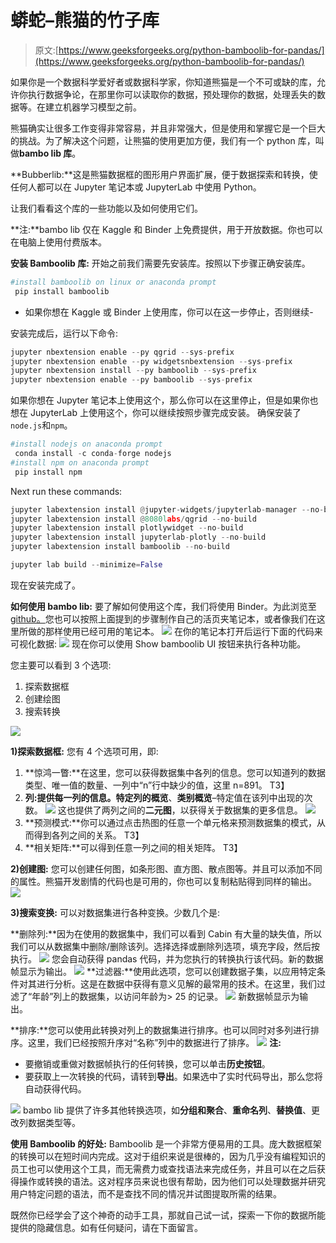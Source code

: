 # 蟒蛇–熊猫的竹子库

> 原文:[https://www.geeksforgeeks.org/python-bamboolib-for-pandas/](https://www.geeksforgeeks.org/python-bamboolib-for-pandas/)

如果你是一个数据科学爱好者或数据科学家，你知道熊猫是一个不可或缺的库，允许你执行数据争论，在那里你可以读取你的数据，预处理你的数据，处理丢失的数据等。在建立机器学习模型之前。

熊猫确实让很多工作变得非常容易，并且非常强大，但是使用和掌握它是一个巨大的挑战。为了解决这个问题，让熊猫的使用更加方便，我们有一个 python 库，叫做**bambo lib 库**。

**Bubberlib:**这是熊猫数据框的图形用户界面扩展，便于数据探索和转换，使任何人都可以在 Jupyter 笔记本或 JupyterLab 中使用 Python。

让我们看看这个库的一些功能以及如何使用它们。

**注:**bambo lib 仅在 Kaggle 和 Binder 上免费提供，用于开放数据。你也可以在电脑上使用付费版本。

**安装 Bamboolib 库:**
开始之前我们需要先安装库。按照以下步骤正确安装库。

```py
#install bamboolib on linux or anaconda prompt
 pip install bamboolib

```

*   如果你想在 Kaggle 或 Binder 上使用库，你可以在这一步停止，否则继续-

安装完成后，运行以下命令:

```py
jupyter nbextension enable --py qgrid --sys-prefix
jupyter nbextension enable --py widgetsnbextension --sys-prefix
jupyter nbextension install --py bamboolib --sys-prefix
jupyter nbextension enable --py bamboolib --sys-prefix

```

如果你想在 Jupyter 笔记本上使用这个，那么你可以在这里停止，但是如果你也想在 JupyterLab 上使用这个，你可以继续按照步骤完成安装。
确保安装了`node.js`和`npm`。

```py
#install nodejs on anaconda prompt
 conda install -c conda-forge nodejs
#install npm on anaconda prompt
 pip install npm

```

Next run these commands:

```py
jupyter labextension install @jupyter-widgets/jupyterlab-manager --no-build
jupyter labextension install @8080labs/qgrid --no-build
jupyter labextension install plotlywidget --no-build
jupyter labextension install jupyterlab-plotly --no-build
jupyter labextension install bamboolib --no-build

jupyter lab build --minimize=False

```

现在安装完成了。

**如何使用 bambo lib:**
要了解如何使用这个库，我们将使用 Binder。为此浏览至 [github。](https://github.com/8080labs/bamboolib_binder_template/blob/master/create_your_own_binder.md)您也可以按照上面提到的步骤制作自己的活页夹笔记本，或者像我们在这里所做的那样使用已经可用的笔记本。
![](img/be0ad31363da6db219ef1739207d83c4.png)
在你的笔记本打开后运行下面的代码来可视化数据:
![](img/0ae5da325de9a4517b7c1dff17d97fe2.png)
现在你可以使用 Show bamboolib UI 按钮来执行各种功能。

您主要可以看到 3 个选项:

1.  探索数据框
2.  创建绘图
3.  搜索转换

![](img/dfe8e6135fd12c3f33bf656334207a01.png)

**1)探索数据框:**
您有 4 个选项可用，即:

1.  **惊鸿一瞥:**在这里，您可以获得数据集中各列的信息。您可以知道列的数据类型、唯一值的数量、一列中“n”行中缺少的值，这里 n=891。
    T3】
2.  **列:**提供每一列的信息。特定列的**概览**、**类别概览**–特定值在该列中出现的次数。
    ![](img/32e6578fd16bd2309912029e3d7d5c51.png)
    这也提供了两列之间的**二元图**，以获得关于数据集的更多信息。
    ![](img/3b2e19c4a8312f14d9f972a304e94762.png)
3.  **预测模式:**你可以通过点击热图的任意一个单元格来预测数据集的模式，从而得到各列之间的关系。
    T3】
4.  **相关矩阵:**可以得到任意一列之间的相关矩阵。
    T3】

**2)创建图:**
您可以创建任何图，如条形图、直方图、散点图等。并且可以添加不同的属性。熊猫开发剧情的代码也是可用的，你也可以复制粘贴得到同样的输出。
![](img/c4898db61e356f5f4d8b18110489ceea.png)

**3)搜索变换:**
可以对数据集进行各种变换。少数几个是:

**删除列:**因为在使用的数据集中，我们可以看到 Cabin 有大量的缺失值，所以我们可以从数据集中删除/删除该列。选择选择或删除列选项，填充字段，然后按执行。
![](img/7a5b8006d1b9f8b3c68f09da22294d06.png)
您会自动获得 pandas 代码，并为您执行的转换执行该代码。新的数据帧显示为输出。
![](img/b1a65ba30c6af9e5249332f9f0e4679e.png)
**过滤器:**使用此选项，您可以创建数据子集，以应用特定条件对其进行分析。这是在数据中获得有意义见解的最常用的技术。在这里，我们过滤了“年龄”列上的数据集，以访问年龄为> 25 的记录。
![](img/4a130b8d4a1afb50e587e17b934c8879.png)
新数据帧显示为输出。

**排序:**您可以使用此转换对列上的数据集进行排序。也可以同时对多列进行排序。这里，我们已经按照升序对“名称”列中的数据进行了排序。
![](img/0ace0df69ab547335e1fe59b4224f26d.png)
**注:**

*   要撤销或重做对数据帧执行的任何转换，您可以单击**历史按钮**。
*   要获取上一次转换的代码，请转到**导出**。如果选中了实时代码导出，那么您将自动获得代码。

![](img/1132b5b1db6104e466c4ac7cbca29a49.png)
bambo lib 提供了许多其他转换选项，如**分组和聚合**、**重命名列**、**替换值**、更改列数据类型等。

**使用 Bamboolib 的好处:**
Bamboolib 是一个非常方便易用的工具。庞大数据框架的转换可以在短时间内完成。这对于组织来说是很棒的，因为几乎没有编程知识的员工也可以使用这个工具，而无需费力或查找语法来完成任务，并且可以在之后获得操作或转换的语法。这对程序员来说也很有帮助，因为他们可以处理数据并研究用户特定问题的语法，而不是查找不同的情况并试图提取所需的结果。

既然你已经学会了这个神奇的动手工具，那就自己试一试，探索一下你的数据所能提供的隐藏信息。如有任何疑问，请在下面留言。